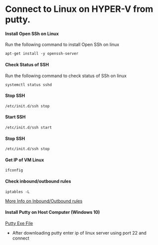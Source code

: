 
# Connect to Linux on HYPER-V from putty.

#### Install Open SSh on Linux
Run the following command to install Open SSh on linux

```
apt-get install -y openssh-server
```

#### Check Status of SSH
Run the following command to check status of SSh on linux

```
systemctl status sshd
```

#### Stop SSH

```
/etc/init.d/ssh stop
```

#### Start SSH

```
/etc/init.d/ssh start
```

#### Stop SSH

```
/etc/init.d/ssh stop
```

#### Get IP of VM Linux

```
ifconfig
```

#### Check inbound/outbound rules

```
iptables -L
```

[More Info on Inbound/Outbound rules](https://www.digitalocean.com/community/tutorials/iptables-essentials-common-firewall-rules-and-commands)


#### Install Putty on Host Computer (Windows 10)

[Putty Exe File](https://github.com/achuchavo/MARO-MAINNET-ON-HYPER-V/tree/main/Putty)

- After downloading putty enter ip of linux server using port 22 and connect


